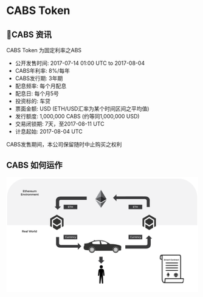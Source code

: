 # CABS Token

## CABS 资讯
CABS Token 为固定利率之ABS

- 公开发售时间: 2017-07-14 01:00 UTC to 2017-08-04
- CABS年利率: 8%/每年
- CABS发行期: 3年期
- 配息频率: 每个月配息
- 配息日: 每个月5号
- 投资标的: 车贷
- 票面金额: USD (ETH/USD汇率为某个时间区间之平均值)
- 发行额度: 1,000,000 CABS (约等同1,000,000 USD)
- 交易闭锁期: 7天，至2017-08-11 UTC
- 计息起始: 2017-08-04 UTC

CABS发售期间，本公司保留随时中止购买之权利

## CABS 如何运作

![CryptoABS Flow](./CryptoABS_Flow.png)
